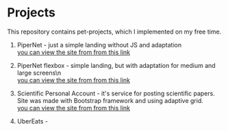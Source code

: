 # Projects
This repository contains pet-projects, which I implemented on my free time.

1. PiperNet - just a simple landing without JS and adaptation  
[you can view the site from from this link](https://super-churros-35626f.netlify.app/)  
  
2. PiperNet flexbox - simple landing, but with adaptation for medium and large screens\n  
[you can view the site from from this link](https://unrivaled-scone-000c11.netlify.app/)  
  
3. Scientific Personal Account - it's service for posting scientific papers.  
Site was made with Bootstrap framework and using adaptive grid.  
[you can view the site from from this link](https://majestic-seahorse-ac68cb.netlify.app/)  
  
4. UberEats - 
